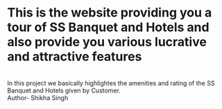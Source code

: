 # This is the website providing you a tour of SS Banquet and Hotels and also provide you various lucrative and attractive features
<br>
In this project we basically highlightes the amenities and rating of the SS Banquet and Hotels given by Customer.
<br>
Author- Shikha Singh